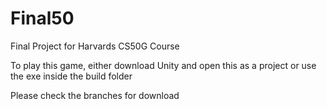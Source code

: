 # Final50
Final Project for Harvards CS50G Course

To play this game, either download Unity and open this as a project
or use the exe inside the build folder

Please check the branches for download
